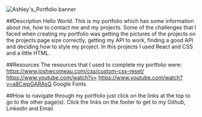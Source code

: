 ![Ashley's_Portfolio banner](https://user-images.githubusercontent.com/115365003/229368260-9aac63f2-7ecd-43a1-9095-7fe02feaa121.png)


##Description
Hello World. This is my portfolio which has some information about me, how to contact me and my projects. Some of the challenges that I faced when creating my portfolio was getting the pictures of the projects on the projects page size correctly, getting my API to work, finding a good API and deciding how to style my project. In this projects I used React and CSS and a little HTML.

##Resources
The resources that I used to complete my portfolio were:
https://www.joshwcomeau.com/css/custom-css-reset/
https://www.youtube.com/watch?v=
https://www.youtube.com/watch?v=a8CwpGARAsQ
Google Fonts

##How to navigate through my portfolio
just click on the links at the top to go to the other page(s). Click the links on the footer to get to my Github, LinkedIn and Email.
